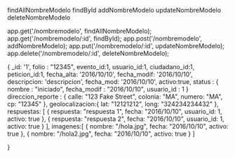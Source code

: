  findAllNombreModelo
 findById
 addNombreModelo
 updateNombreModelo
 deleteNombreModelo



app.get('/nombremodelo', findAllNombreModelo);
app.get('/nombremodelo/:id', findById);
app.post('/nombremodelo', addNombreModelo);
app.put('/nombremodelo/:id', updateNombreModelo);
app.delete('/nombremodelo/:id', deleteNombreModelo);


{
  _id: '1',
  folio : "12345",
  evento_id:1,
  usuario_id:1,
  ciudadano_id:1,
  peticion_id:1,
  fecha_alta: '2016/10/10',
  fecha_modif: '2016/10/10',
  descripcion: 'descripcion',
  fecha_mod: '2016/10/10',
  activo:true,
  status : {
    nombre : "iniciado",
    fecha_modif : "2016/10/10",
    usuario_id : 1
  }
  direccion_reporte :  {
              calle: "123 Fake Street",
              colonia: "MA",
              numero: "MA",
              cp: "12345"
            },
  geolocalizacion:{
              lat: "12121212",
              long: "324234234432"
  },
  respuestas: [
               {
                 respuesta: "respuesta 1",
                 fecha: "2016/10/10",
                 usuario_id: 1,
                 activo: true
               },
               {
                 respuesta: "respuesta 2",
                 fecha: "2016/10/10",
                 usuario_id: 1,
                 activo: true
               }
             ],
  imagenes:[
              {
                nombre: "/hola.jpg",
                fecha: "2016/10/10",
                activo: true
              },
              {
                nombre: "/hola2.jpg",
                fecha: "2016/10/10",
                activo: true
              }
              ]

}
